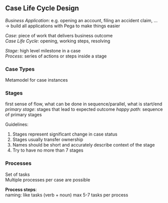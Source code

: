 ## Case Life Cycle Design
_Business Application_: e.g. opening an account, filing an accident claim, ...  
-> build all applications with Pega to make things easier

_Case_: piece of work that delivers business outcome  
_Case Life Cycle_: opening, working steps, resolving

_Stage_: high level milestone in a case  
_Process_: series of actions or steps inside a stage

### Case Types
Metamodel for case instances

### Stages
first sense of flow, what can be done in sequence/parallel, what is start/end
_primary stage_: stages that lead to expected outcome
_happy path_: sequence of primary stages

Guidelines:
1. Stages represent significant change in case status
2. Stages usually transfer ownership
3. Names should be short and accurately describe context of the stage
4. Try to have no more than 7 stages

### Processes
Set of tasks  
Multiple processes per case are possible

__Process steps__:  
naming: like tasks (verb + noun)
max 5-7 tasks per process